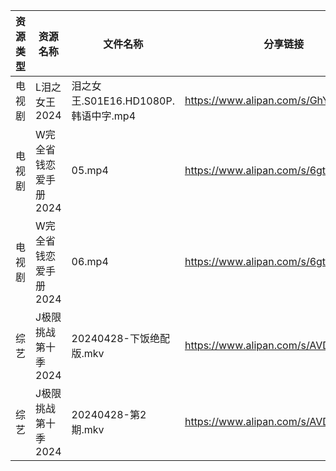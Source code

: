 | 资源类型 | 资源名称          | 文件名称                         | 分享链接                                 | 更新时间                |
| ---- | ------------- | ---------------------------- | ------------------------------------ | ------------------- |
| 电视剧  | L泪之女王2024     | 泪之女王.S01E16.HD1080P.韩语中字.mp4 | https://www.alipan.com/s/GhYLZdpMfQz | 2024-04-29 00:05:26 |
| 电视剧  | W完全省钱恋爱手册2024 | 05.mp4                       | https://www.alipan.com/s/6gtSZmCtHmc | 2024-04-29 00:05:53 |
| 电视剧  | W完全省钱恋爱手册2024 | 06.mp4                       | https://www.alipan.com/s/6gtSZmCtHmc | 2024-04-29 00:05:52 |
| 综艺   | J极限挑战第十季2024  | 20240428-下饭绝配版.mkv           | https://www.alipan.com/s/AVDbVKDwyT9 | 2024-04-29 00:07:00 |
| 综艺   | J极限挑战第十季2024  | 20240428-第2期.mkv             | https://www.alipan.com/s/AVDbVKDwyT9 | 2024-04-29 00:07:00 |
